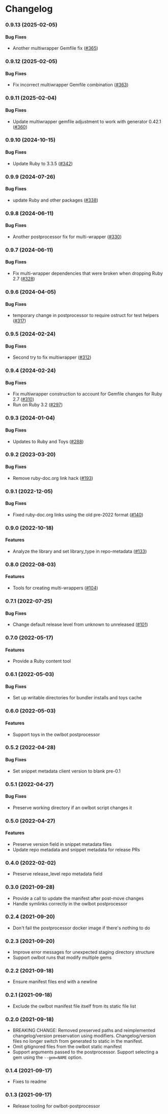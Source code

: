 # Changelog

### 0.9.13 (2025-02-05)

#### Bug Fixes

* Another multiwrapper Gemfile fix ([#365](https://github.com/googleapis/ruby-common-tools/issues/365)) 

### 0.9.12 (2025-02-05)

#### Bug Fixes

* Fix incorrect multiwrapper Gemfile combination ([#363](https://github.com/googleapis/ruby-common-tools/issues/363)) 

### 0.9.11 (2025-02-04)

#### Bug Fixes

* Update multiwrapper gemfile adjustment to work with generator 0.42.1 ([#360](https://github.com/googleapis/ruby-common-tools/issues/360)) 

### 0.9.10 (2024-10-15)

#### Bug Fixes

* Update Ruby to 3.3.5 ([#342](https://github.com/googleapis/ruby-common-tools/issues/342)) 

### 0.9.9 (2024-07-26)

#### Bug Fixes

* update Ruby and other packages ([#338](https://github.com/googleapis/ruby-common-tools/issues/338)) 

### 0.9.8 (2024-06-11)

#### Bug Fixes

* Another postprocessor fix for multi-wrapper ([#330](https://github.com/googleapis/ruby-common-tools/issues/330)) 

### 0.9.7 (2024-06-11)

#### Bug Fixes

* Fix multi-wrapper dependencies that were broken when dropping Ruby 2.7 ([#328](https://github.com/googleapis/ruby-common-tools/issues/328)) 

### 0.9.6 (2024-04-05)

#### Bug Fixes

* temporary change in postprocessor to require ostruct for test helpers ([#317](https://github.com/googleapis/ruby-common-tools/issues/317)) 

### 0.9.5 (2024-02-24)

#### Bug Fixes

* Second try to fix multiwrapper ([#312](https://github.com/googleapis/ruby-common-tools/issues/312)) 

### 0.9.4 (2024-02-24)

#### Bug Fixes

* Fix multiwrapper construction to account for Gemfile changes for Ruby 2.7 ([#310](https://github.com/googleapis/ruby-common-tools/issues/310)) 
* Run on Ruby 3.2 ([#297](https://github.com/googleapis/ruby-common-tools/issues/297)) 

### 0.9.3 (2024-01-04)

#### Bug Fixes

* Updates to Ruby and Toys ([#288](https://github.com/googleapis/ruby-common-tools/issues/288)) 

### 0.9.2 (2023-03-20)

#### Bug Fixes

* Remove ruby-doc.org link hack ([#193](https://github.com/googleapis/ruby-common-tools/issues/193)) 

### 0.9.1 (2022-12-05)

#### Bug Fixes

* Fixed ruby-doc.org links using the old pre-2022 format ([#140](https://github.com/googleapis/ruby-common-tools/issues/140)) 

### 0.9.0 (2022-10-18)

#### Features

* Analyze the library and set library_type in repo-metadata ([#133](https://github.com/googleapis/ruby-common-tools/issues/133)) 

### 0.8.0 (2022-08-03)

#### Features

* Tools for creating multi-wrappers ([#104](https://github.com/googleapis/ruby-common-tools/issues/104)) 

### 0.7.1 (2022-07-25)

#### Bug Fixes

* Change default release level from unknown to unreleased ([#101](https://github.com/googleapis/ruby-common-tools/issues/101)) 

### 0.7.0 (2022-05-17)

#### Features

* Provide a Ruby content tool

### 0.6.1 (2022-05-03)

#### Bug Fixes

* Set up writable directories for bundler installs and toys cache

### 0.6.0 (2022-05-03)

#### Features

* Support toys in the owlbot postprocessor

### 0.5.2 (2022-04-28)

#### Bug Fixes

* Set snippet metadata client version to blank pre-0.1

### 0.5.1 (2022-04-27)

#### Bug Fixes

* Preserve working directory if an owlbot script changes it

### 0.5.0 (2022-04-27)

#### Features

* Preserve version field in snippet metadata files
* Update repo metadata and snippet metadata for release PRs

### 0.4.0 (2022-02-02)

* Preserve release_level repo metadata field

### 0.3.0 (2021-09-28)

* Provide a call to update the manifest after post-move changes
* Handle symlinks correctly in the owlbot postprocessor

### 0.2.4 (2021-09-20)

* Don't fail the postprocessor docker image if there's nothing to do

### 0.2.3 (2021-09-20)

* Improve error messages for unexpected staging directory structure
* Support owlbot runs that modify multiple gems

### 0.2.2 (2021-09-18)

* Ensure manifest files end with a newline

### 0.2.1 (2021-09-18)

* Exclude the owlbot manifest file itself from its static file list

### 0.2.0 (2021-09-18)

* BREAKING CHANGE: Removed preserved paths and reimplemented changelog/version preservation using modifiers. Changelog/version files no longer switch from generated to static in the manifest.
* Omit gitignored files from the owlbot static manifest
* Support arguments passed to the postprocessor. Support selecting a gem using the `--gem=NAME` option.

### 0.1.4 (2021-09-17)

* Fixes to readme

### 0.1.3 (2021-09-17)

* Release tooling for owlbot-postprocessor
